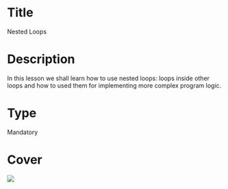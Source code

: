 # Title
Nested Loops

# Description
In this lesson we shall learn how to use nested loops: loops inside other loops and how to used them for implementing more complex program logic.

# Type
Mandatory

# Cover
![](img/lesson-cover.png)
